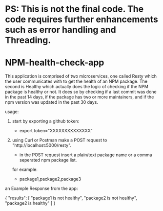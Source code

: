 # PS: This is not the final code. The code requires further enhancements such as error handling and Threading.

# NPM-health-check-app
This application is comprised of two microservices, one called Resty which the user communicates with to get the health of an NPM package. The second is Healthy which actually does the logic of checking
if the NPM package is healthy or not. It does so by checking if a last commit was done in the past 14 days, if the package has two or more maintainers, and if the npm version was updated in the past 30 days.


usage:
1) start by exporting a github token:
    - export token="XXXXXXXXXXXXXX"

2) using Curl or Postman make a POST request to "http://localhost:5000/resty".
   - in the POST request insert a plain/text package name or a comma seperated npm package list.
     
    for example:
    - package1,package2,package3

an Example Response from the app:

{
    "results": [
        "package1 is not healthy",
        "package2 is not healthy",
        "package2 is healthy"
    ]
}
